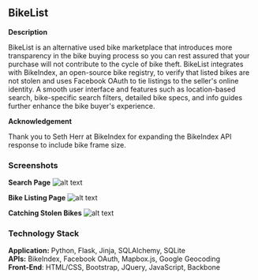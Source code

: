 BikeList
--------

**Description**

BikeList is an alternative used bike marketplace that introduces more transparency in the bike buying process so you can rest assured that your purchase will not contribute to the cycle of bike theft. BikeList integrates with BikeIndex, an open-source bike registry, to verify that listed bikes are not stolen and uses Facebook OAuth to tie listings to the seller's online identity. A smooth user interface and features such as location-based search, bike-specific search filters, detailed bike specs, and info guides further enhance the bike buyer's experience.

**Acknowledgement**

Thank you to Seth Herr at BikeIndex for expanding the BikeIndex API response to include bike frame size.

### Screenshots

**Search Page**
![alt text](https://cldup.com/-CCK9vvr9h.png)

**Bike Listing Page**
![alt text](https://cldup.com/SG7KLqyY4C.png)

**Catching Stolen Bikes**
![alt text](https://cldup.com/Td9NE6eydd.png)

### Technology Stack

**Application:** Python, Flask, Jinja, SQLAlchemy, SQLite  
**APIs:** BikeIndex, Facebook OAuth, Mapbox.js, Google Geocoding  
**Front-End**: HTML/CSS, Bootstrap, JQuery, JavaScript, Backbone  
